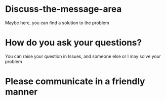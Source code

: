 # Discuss-the-message-area
Maybe here, you can find a solution to the problem
<h1>How do you ask your questions?</h1>
You can raise your question in Issues, and someone else or I may solve your problem
<h1>Please communicate in a friendly manner</h1>
